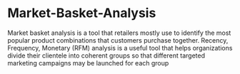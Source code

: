 # Market-Basket-Analysis
Market basket analysis is a tool that retailers mostly use to identify the most popular product combinations that customers purchase together. Recency, Frequency, Monetary (RFM) analysis is a useful tool that helps organizations divide their clientele into coherent groups so that different targeted marketing campaigns may be launched for each group
